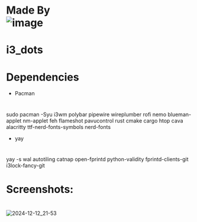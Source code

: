 # Made By<br>   ![image](https://github.com/user-attachments/assets/5bf2ded8-eb30-40eb-a926-15754406ddca)

       

# i3_dots


# Dependencies
- Pacman
#
sudo pacman -Syu i3wm polybar pipewire wireplumber rofi nemo blueman-applet nm-applet feh flameshot pavucontrol rust cmake cargo htop cava alacritty ttf-nerd-fonts-symbols nerd-fonts
- yay
#
yay -s wal autotiling catnap open-fprintd python-validity fprintd-clients-git i3lock-fancy-git

# Screenshots:
#

![2024-12-12_21-53](https://github.com/user-attachments/assets/987df2de-6f1b-46bd-92c3-1ff018e7f53e)

